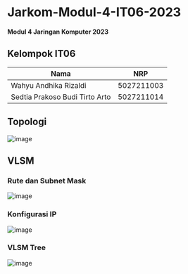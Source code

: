 # Jarkom-Modul-4-IT06-2023
**Modul 4 Jaringan Komputer 2023**

## Kelompok IT06
| Nama | NRP |
|---------------------------|------------|
|Wahyu Andhika Rizaldi | 5027211003 |
|Sedtia Prakoso Budi Tirto Arto | 5027211014 |

## Topologi
![image](https://github.com/wahyuandhikarizaldi/Jarkom-Modul-4-IT06-2023/assets/113814423/705bb670-0093-4462-8dd0-dfffac76f60d)

## VLSM
### Rute dan Subnet Mask
![image](https://github.com/wahyuandhikarizaldi/Jarkom-Modul-4-IT06-2023/assets/113814423/4ea47002-c4cf-41e7-9724-9295d2c92ca9)

### Konfigurasi IP
![image](https://github.com/wahyuandhikarizaldi/Jarkom-Modul-4-IT06-2023/assets/113814423/4ff04c13-4dac-470e-a79e-88eeab162f7e)

### VLSM Tree
![image](https://github.com/wahyuandhikarizaldi/Jarkom-Modul-4-IT06-2023/assets/113814423/2c2c4633-cbdf-4e61-b50b-a6ccfa810ad4)

